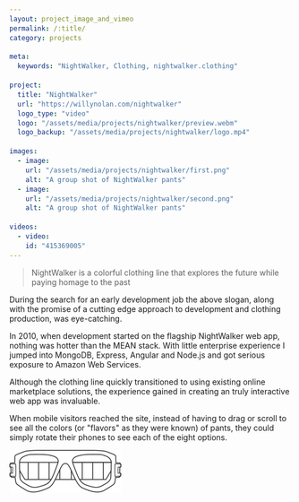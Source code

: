 ```yaml
---
layout: project_image_and_vimeo
permalink: /:title/
category: projects

meta:
  keywords: "NightWalker, Clothing, nightwalker.clothing"

project:
  title: "NightWalker"
  url: "https://willynolan.com/nightwalker"
  logo_type: "video"
  logo: "/assets/media/projects/nightwalker/preview.webm"
  logo_backup: "/assets/media/projects/nightwalker/logo.mp4"

images:
  - image:
    url: "/assets/media/projects/nightwalker/first.png"
    alt: "A group shot of NightWalker pants"
  - image:
    url: "/assets/media/projects/nightwalker/second.png"
    alt: "A group shot of NightWalker pants"

videos:
  - video:
    id: "415369005"
---
```


<blockquote class="start-post">
NightWalker is a colorful clothing line that explores the future while paying homage to the past
</blockquote>

<p>
During the search for an early development job the above slogan, along with the promise of a cutting edge approach to development 
and clothing production, was eye-catching. 
</p>

<p>
In 2010, when development started on the flagship NightWalker web app, nothing was hotter than the MEAN stack.
With little enterprise experience I jumped into MongoDB, Express, Angular and Node.js and got serious exposure to 
Amazon Web Services.
</p>

<p>
Although the clothing line quickly transitioned to using existing online marketplace solutions, the experience gained 
in creating an truly interactive web app was invaluable.
</p>

<p>
When mobile visitors reached the site, instead of having to drag or scroll to see all the colors (or "flavors" as they 
were known) of pants, they could simply rotate their phones to see each of the eight options.
</p>

<img class="end-post" src="/assets/media/projects/nightwalker/symbol_logo.png" alt="NightWalker logo" height="76" width="200">
